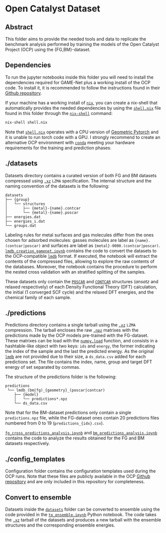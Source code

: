 # Open Catalyst Dataset

## Abstract
This folder aims to provide the needed tools and data to replicate the benchmark
analysis performed by training the models of the Open Catalyst Project (OCP) using the
{FG,BM}-dataset.

## Dependencies
To run the jupyter notebooks inside this folder you will need to install the
dependencies required for GAME-Net plus a working install of the OCP code. To
install it, it is recommended to follow the instructions found in their [Github
repository](https://github.com/Open-Catalyst-Project/ocp).


If your machine has a working install of
[`nix`](https://nixos.org/download.html#nix-install-linux), you can create a
nix-shell that automatically provides the needed dependencies by using the
[`shell.nix`](./shell.nix) file found in this folder through the [`nix-shell`](https://nixos.org/manual/nix/stable/command-ref/nix-shell.html)
command:

``` sh
nix-shell shell.nix
```

Note that [`shell.nix`](./shell.nix) operates with a CPU version of [Geometric
Pytorch](https://pytorch-geometric.readthedocs.io/en/latest/) and it is 
unable to run torch code with a GPU. I strongly recommend to create an alternative
OCP environment with [`conda`](https://docs.conda.io/en/latest/) meeting your
hardware requirements for the training and prediction phases. 

## ./datasets
Datasets directory contains a curated version of both FG and BM datasets
compressed using [`.xz`](https://tukaani.org/xz/xz-file-format-1.1.0.txt) `LZMA`
specification. The internal structure and the naming convention of the datasets
is the following:

```
datasets
├── {group}
│   └── structures
│       ├── {metal}-{name}.contcar
│       └── {metal}-{name}.poscar
├── energies.dat
├── energies_i.dat
└── groups.dat
```

Labeling rules for metal surfaces and gas molecules differ from the ones chosen
for adsorbed molecules: gasses molecules are label as `{name}.(contcar|poscar)`
and surfaces are label as `{metal}-0000.(contcar|poscar)`.
[`lmdb_creation_gamenet.ipynb`](./lmdb_creation_gamenet.ipynb) contains the code
to convert the datasets to the OCP-compatible
[`lmdb`](https://git.openldap.org/openldap/openldap/) format.  If executed, the
notebook will extract the contents of the compressed files, allowing to explore
the raw contents of the databases. Moreover, the notebook contains the procedure
to perform the nested cross validation with an stratified splitting of the
samples.

These datasets only contain the [`POSCAR`](https://www.vasp.at/wiki/index.php/POSCAR) and [`CONTCAR`](https://www.vasp.at/wiki/index.php/CONTCAR) structures (*ansatz* and
relaxed respectively) of each Density Functional Theory (DFT) calculation, the
initial (1 converged SCF cycle) and the relaxed DFT energies, and the chemical
family of each sample. 

## ./predictions
Predictions directory contains a single tarball using the
[`.xz`](https://tukaani.org/xz/xz-file-format-1.1.0.txt) `LZMA` compression. The
tarball encloses the raw
[`.npz`](https://numpy.org/doc/stable/reference/generated/numpy.lib.format.html#module-numpy.lib.format)
matrixes with the predictions made by the OCP models pre-trained with the
FG-dataset. These matrixes can be load with the
[`numpy.load`](https://numpy.org/doc/stable/reference/generated/numpy.load.html)
function, and consists in a hashtable-like object with two keys: `ids` and
`energy`, the former indicating the index of the sample and the last the
predicted energy. As the original
[`lmdb`](https://git.openldap.org/openldap/openldap/) are not provided due to
their size, a `ds_data.csv` added for each predictions set. The file contains
the index, name, group and target DFT energy of set separated by commas.

The structure of the predictions folder is the following:

```
predictions
 └── lmdb_(bm|fg)_{geometry}_(poscar|contcar)
    ├── {model}
    │   └── predictions*.npz
    └── ds_data.csv
```

Note that for the BM-dataset predictions only contain a single `predictions.npz`
file, while the FG-dataset ones contain 20 predictions files numbered from 0 to
19 (`predictions_{idx}.csv`).

[`fg_cross_predictions_analysis.ipynb`](./fg_cross_predictions_analysis.ipynb)
and [`bm_predictions_analysis.ipynb`](./bm_predictions_analysis.ipynb) contains
the code to analyze the results obtained for the FG and BM datasets respectively.

## ./config_templates
Configuration folder contains the configuration templates used during the OCP
runs. Note that these files are publicly available in the OCP [Github
repository](https://github.com/Open-Catalyst-Project/ocp/tree/main/configs) and
are only included in this repository for completeness.

## Convert to ensemble
Datasets inside the [`datasets`](./datasets) folder can be converted to ensemble
using the code provided in the [`to_ensemble.ipynb`](./to_ensemble.ipynb) Python
notebook. The code takes the
[`.xz`](https://tukaani.org/xz/xz-file-format-1.1.0.txt) tarball of the datasets
and produces a new tarball with the ensemble structures and the corresponding
ensemble energies.

